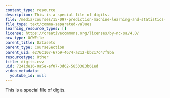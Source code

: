 ```yaml
---
content_type: resource
description: This is a special file of digits.
file: /media/courses/15-097-prediction-machine-learning-and-statistics-spring-2012/7241de160a5eef073d625853383b61ed_digits.csv
file_type: text/comma-separated-values
learning_resource_types: []
license: https://creativecommons.org/licenses/by-nc-sa/4.0/
ocw_type: OCWFile
parent_title: Datasets
parent_type: CourseSection
parent_uid: e276c107-67b9-4674-a212-bb217c47f9ba
resourcetype: Other
title: digits.csv
uid: 7241de16-0a5e-ef07-3d62-5853383b61ed
video_metadata:
  youtube_id: null
---
```

This is a special file of digits.